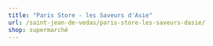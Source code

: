 ```yaml
---
title: "Paris Store - les Saveurs d'Asie"
url: /saint-jean-de-vedas/paris-store-les-saveurs-dasie/
shop: supermarché
---
```

